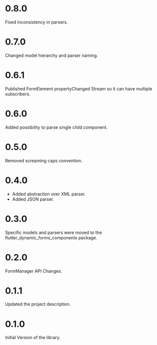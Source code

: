 # 0.8.0

Fixed inconsistency in parsers.

# 0.7.0

Changed model hierarchy and parser naming. 

# 0.6.1

Published FormElement propertyChanged Stream so it can have multiple subscribers.

# 0.6.0

Added possibility to parse single child component.

# 0.5.0

Removed screaming caps convention.

# 0.4.0

- Added abstraction over XML parser.
- Added JSON parser.

# 0.3.0

Specific models and parsers were moved to the flutter_dynamic_forms_components package.

# 0.2.0

FormManager API Changes.

# 0.1.1

Updated the project description.

# 0.1.0

Initial Version of the library.